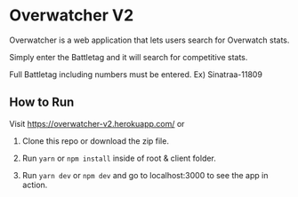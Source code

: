 # Overwatcher V2

Overwatcher is a web application that lets users search for Overwatch stats.

Simply enter the Battletag and it will search for competitive stats.

Full Battletag including numbers must be entered. Ex) Sinatraa-11809

## How to Run

Visit https://overwatcher-v2.herokuapp.com/ or

1. Clone this repo or download the zip file.

2. Run `yarn` or `npm install` inside of root & client folder.

3. Run `yarn dev` or `npm dev` and go to localhost:3000 to see the app in action.
